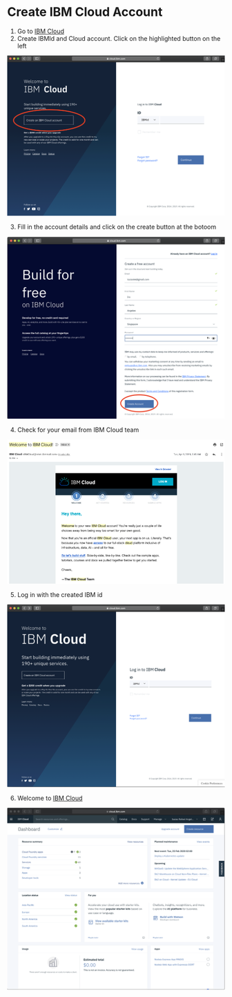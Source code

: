 # Create IBM Cloud Account

1. Go to [IBM Cloud](https://cloud.ibm.com)
2. Create IBMId and Cloud account. Click on the highlighted button on the left

 ![IBM Cloud](assets/ibmcloud.png)

3. Fill in the account details and click on the create button at the botoom

 ![Create IBM Cloud account](assets/ibmcloudcreate.png)

4. Check for your email from IBM Cloud team

 ![Check email frmom IBM Cloud team](assets/ibmcloudemail.png)

5. Log in with the created IBM id

 ![Log in](assets/ibmcloudsignin.png)

6. Welcome to [IBM Cloud](https://cloud.ibm.com)

 ![IBM Cloud dashboard](assets/ibmcloudwelcome.png)

